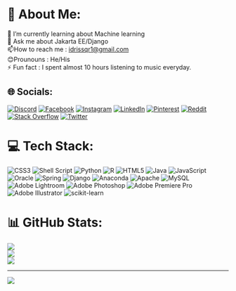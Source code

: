 # 💫 About Me:
🔭 I’m currently learning about Machine learning<br>💬 Ask me about Jakarta EE/Django  <br>📫How to reach me : idrissqr1@gmail.com<br>😊Prounouns : He/His<br>⚡ Fun fact : I spent almost 10 hours listening to music everyday.


## 🌐 Socials:
[![Discord](https://img.shields.io/badge/Discord-%237289DA.svg?logo=discord&logoColor=white)](https://discord.gg/Idriss#9651) [![Facebook](https://img.shields.io/badge/Facebook-%231877F2.svg?logo=Facebook&logoColor=white)](https://www.facebook.com/idriss.qoraychi/) [![Instagram](https://img.shields.io/badge/Instagram-%23E4405F.svg?logo=Instagram&logoColor=white)](https://instagram.com/q.idriss) [![LinkedIn](https://img.shields.io/badge/LinkedIn-%230077B5.svg?logo=linkedin&logoColor=white)](https://www.linkedin.com/in/idriss-qoraychy-899476192/) [![Pinterest](https://img.shields.io/badge/Pinterest-%23E60023.svg?logo=Pinterest&logoColor=white)](https://pinterest.com/idrissqoraychi) [![Reddit](https://img.shields.io/badge/Reddit-%23FF4500.svg?logo=Reddit&logoColor=white)](https://reddit.com/user/idriss122) [![Stack Overflow](https://img.shields.io/badge/-Stackoverflow-FE7A16?logo=stack-overflow&logoColor=white)](https://stackoverflow.com/users/user:16353101 ) [![Twitter](https://img.shields.io/badge/Twitter-%231DA1F2.svg?logo=Twitter&logoColor=white)](https://twitter.com/@IdrissQoraychi) 

# 💻 Tech Stack:
![CSS3](https://img.shields.io/badge/css3-%231572B6.svg?style=for-the-badge&logo=css3&logoColor=white) ![Shell Script](https://img.shields.io/badge/shell_script-%23121011.svg?style=for-the-badge&logo=gnu-bash&logoColor=white) ![Python](https://img.shields.io/badge/python-3670A0?style=for-the-badge&logo=python&logoColor=ffdd54) ![R](https://img.shields.io/badge/r-%23276DC3.svg?style=for-the-badge&logo=r&logoColor=white) ![HTML5](https://img.shields.io/badge/html5-%23E34F26.svg?style=for-the-badge&logo=html5&logoColor=white) ![Java](https://img.shields.io/badge/java-%23ED8B00.svg?style=for-the-badge&logo=java&logoColor=white) ![JavaScript](https://img.shields.io/badge/javascript-%23323330.svg?style=for-the-badge&logo=javascript&logoColor=%23F7DF1E) ![Oracle](https://img.shields.io/badge/Oracle-F80000?style=for-the-badge&logo=oracle&logoColor=white) ![Spring](https://img.shields.io/badge/spring-%236DB33F.svg?style=for-the-badge&logo=spring&logoColor=white) ![Django](https://img.shields.io/badge/django-%23092E20.svg?style=for-the-badge&logo=django&logoColor=white) ![Anaconda](https://img.shields.io/badge/Anaconda-%2344A833.svg?style=for-the-badge&logo=anaconda&logoColor=white) ![Apache](https://img.shields.io/badge/apache-%23D42029.svg?style=for-the-badge&logo=apache&logoColor=white) ![MySQL](https://img.shields.io/badge/mysql-%2300f.svg?style=for-the-badge&logo=mysql&logoColor=white) ![Adobe Lightroom](https://img.shields.io/badge/Adobe%20Lightroom-31A8FF.svg?style=for-the-badge&logo=Adobe%20Lightroom&logoColor=white) ![Adobe Photoshop](https://img.shields.io/badge/adobephotoshop-%2331A8FF.svg?style=for-the-badge&logo=adobephotoshop&logoColor=white) ![Adobe Premiere Pro](https://img.shields.io/badge/Adobe%20Premiere%20Pro-9999FF.svg?style=for-the-badge&logo=Adobe%20Premiere%20Pro&logoColor=white) ![Adobe Illustrator](https://img.shields.io/badge/adobeillustrator-%23FF9A00.svg?style=for-the-badge&logo=adobeillustrator&logoColor=white) ![scikit-learn](https://img.shields.io/badge/scikit--learn-%23F7931E.svg?style=for-the-badge&logo=scikit-learn&logoColor=white)
# 📊 GitHub Stats:
![](https://github-readme-stats.vercel.app/api?username=idriss111&theme=swift&hide_border=false&include_all_commits=false&count_private=false)<br/>
![](https://github-readme-streak-stats.herokuapp.com/?user=idriss111&theme=swift&hide_border=false)<br/>
![](https://github-readme-stats.vercel.app/api/top-langs/?username=idriss111&theme=swift&hide_border=false&include_all_commits=false&count_private=false&layout=compact)






---
[![](https://visitcount.itsvg.in/api?id=idriss111&icon=0&color=0)](https://visitcount.itsvg.in)


  
<!-- Proudly created with GPRM ( https://gprm.itsvg.in ) -->
